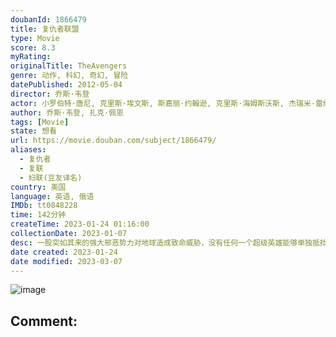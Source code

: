 ```yaml
---
doubanId: 1866479
title: 复仇者联盟
type: Movie
score: 8.3
myRating: 
originalTitle: TheAvengers
genre: 动作, 科幻, 奇幻, 冒险
datePublished: 2012-05-04
director: 乔斯·韦登
actor: 小罗伯特·唐尼, 克里斯·埃文斯, 斯嘉丽·约翰逊, 克里斯·海姆斯沃斯, 杰瑞米·雷纳, 马克·鲁弗洛, 塞缪尔·杰克逊, 汤姆·希德勒斯顿, 斯特兰·斯卡斯加德, 寇碧·史莫德斯, 克拉克·格雷格, 保罗·贝坦尼, 格温妮斯·帕特洛, 斯坦·李, 哈利·戴恩·斯坦通, 季冠霖, 杰兹·斯科利莫夫斯基, 艾什莉·约翰逊, 沃伦·科尔, 珍妮·艾加特, 安维尔·乔卡亚, 埃里克斯·德尼索夫, 鲍沃斯·布斯, 张磊, 卢·弗里基诺, 陆建艺, 马克斯米利亚诺·赫尔南德斯, 吉莉安·莫格斯, 罗密·罗斯蒙特, 蒂娜·本科, 杰西·加西亚, 罗伯特·克洛赫赛, 沃特尔·派瑞兹, 肯尼斯·提加尔, 达米恩·波蒂埃, 米拉罕·凯尔·辛格, 金永钢, 杰夫·沃尔夫, 詹姆斯·埃克豪斯, 布兰登·马修·莱恩, 阿瑟·达尔比尼扬, 卡德罗莎·奥娜·卡罗尔
author: 乔斯·韦登, 扎克·佩恩
tags: [Movie]
state: 想看
url: https://movie.douban.com/subject/1866479/
aliases:
  - 复仇者
  - 复联
  - 妇联(豆友译名)
country: 美国
language: 英语, 俄语
IMDb: tt0848228
time: 142分钟
createTime: 2023-01-24 01:16:00
collectionDate: 2023-01-07
desc: 一股突如其来的强大邪恶势力对地球造成致命威胁，没有任何一个超级英雄能够单独抵挡。长期致力于保护全球安危的神盾局（SHIELD）感到措手不及，其指挥官“独眼侠”尼克·弗瑞（塞缪尔·杰克逊Samuel...
date created: 2023-01-24
date modified: 2023-03-07
---
```


![image](p1469137689.jpg)

Comment:
---
